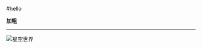 #hello

**加粗**

---
![星空世界](https://ss2.bdstatic.com/70cFvnSh_Q1YnxGkpoWK1HF6hhy/it/u=1344996754,553300684&fm=26&gp=0.jpg)